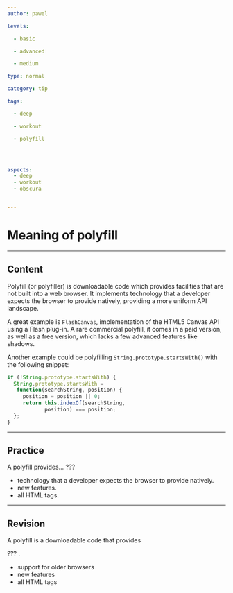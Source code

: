 ```yaml
---
author: pawel

levels:

  - basic

  - advanced

  - medium

type: normal

category: tip

tags:

  - deep

  - workout

  - polyfill




aspects:
  - deep
  - workout
  - obscura


---
```


# Meaning of polyfill

---
## Content

Polyfill (or polyfiller) is downloadable code which provides facilities that are not built into a web browser. It implements technology that a developer expects the browser to provide natively, providing a more uniform API landscape. 

A great example is `FlashCanvas`, implementation of the HTML5 Canvas API using a Flash plug-in. A rare commercial polyfill, it comes in a paid version, as well as a free version, which lacks a few advanced features like shadows.

Another example could be polyfilling `String.prototype.startsWith()` with the following snippet:

```javascript
if (!String.prototype.startsWith) {
  String.prototype.startsWith = 
   function(searchString, position) {
     position = position || 0;
     return this.indexOf(searchString,
            position) === position;
  };
}

```

---
## Practice

A polyfill provides... ???


* technology that a developer expects the browser to provide natively.
* new features.
* all HTML tags.

---
## Revision

A polyfill is a downloadable code that provides 

??? .


* support for older browsers
* new features
* all HTML tags

 
